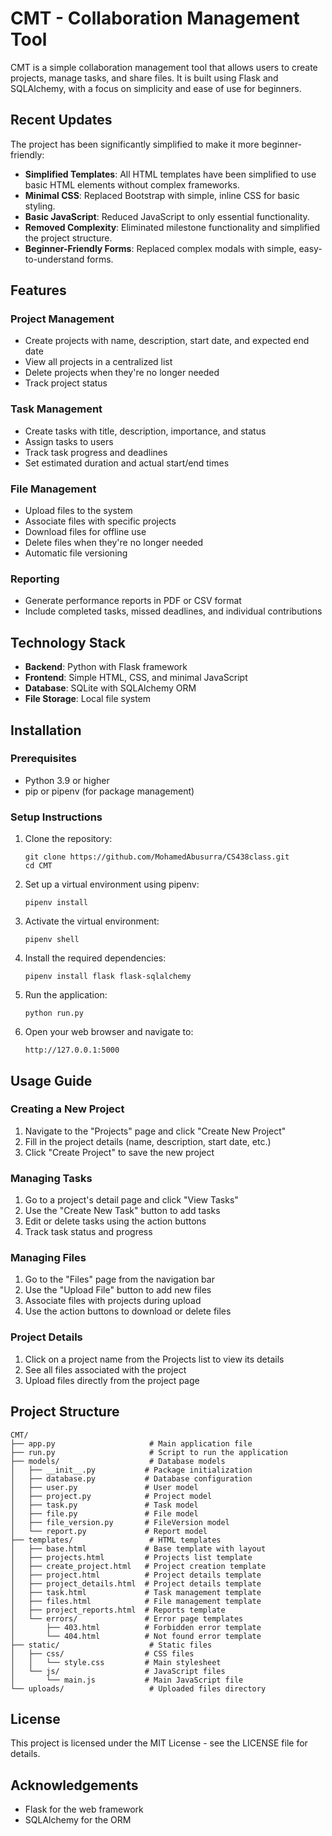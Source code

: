 # CMT - Collaboration Management Tool

CMT is a simple collaboration management tool that allows users to create projects, manage tasks, and share files. It is built using Flask and SQLAlchemy, with a focus on simplicity and ease of use for beginners.

## Recent Updates

The project has been significantly simplified to make it more beginner-friendly:

- **Simplified Templates**: All HTML templates have been simplified to use basic HTML elements without complex frameworks.
- **Minimal CSS**: Replaced Bootstrap with simple, inline CSS for basic styling.
- **Basic JavaScript**: Reduced JavaScript to only essential functionality.
- **Removed Complexity**: Eliminated milestone functionality and simplified the project structure.
- **Beginner-Friendly Forms**: Replaced complex modals with simple, easy-to-understand forms.

## Features

### Project Management
- Create projects with name, description, start date, and expected end date
- View all projects in a centralized list
- Delete projects when they're no longer needed
- Track project status

### Task Management
- Create tasks with title, description, importance, and status
- Assign tasks to users
- Track task progress and deadlines
- Set estimated duration and actual start/end times

### File Management
- Upload files to the system
- Associate files with specific projects
- Download files for offline use
- Delete files when they're no longer needed
- Automatic file versioning

### Reporting
- Generate performance reports in PDF or CSV format
- Include completed tasks, missed deadlines, and individual contributions

## Technology Stack

- **Backend**: Python with Flask framework
- **Frontend**: Simple HTML, CSS, and minimal JavaScript
- **Database**: SQLite with SQLAlchemy ORM
- **File Storage**: Local file system

## Installation

### Prerequisites
- Python 3.9 or higher
- pip or pipenv (for package management)

### Setup Instructions

1. Clone the repository:
   ```
   git clone https://github.com/MohamedAbusurra/CS438class.git
   cd CMT
   ```

2. Set up a virtual environment using pipenv:
   ```
   pipenv install
   ```

3. Activate the virtual environment:
   ```
   pipenv shell
   ```

4. Install the required dependencies:
   ```
   pipenv install flask flask-sqlalchemy
   ```

5. Run the application:
   ```
   python run.py
   ```

6. Open your web browser and navigate to:
   ```
   http://127.0.0.1:5000
   ```

## Usage Guide

### Creating a New Project
1. Navigate to the "Projects" page and click "Create New Project"
2. Fill in the project details (name, description, start date, etc.)
3. Click "Create Project" to save the new project

### Managing Tasks
1. Go to a project's detail page and click "View Tasks"
2. Use the "Create New Task" button to add tasks
3. Edit or delete tasks using the action buttons
4. Track task status and progress

### Managing Files
1. Go to the "Files" page from the navigation bar
2. Use the "Upload File" button to add new files
3. Associate files with projects during upload
4. Use the action buttons to download or delete files

### Project Details
1. Click on a project name from the Projects list to view its details
2. See all files associated with the project
3. Upload files directly from the project page

## Project Structure

```
CMT/
├── app.py                     # Main application file
├── run.py                     # Script to run the application
├── models/                    # Database models
│   ├── __init__.py           # Package initialization
│   ├── database.py           # Database configuration
│   ├── user.py               # User model
│   ├── project.py            # Project model
│   ├── task.py               # Task model
│   ├── file.py               # File model
│   ├── file_version.py       # FileVersion model
│   └── report.py             # Report model
├── templates/                 # HTML templates
│   ├── base.html             # Base template with layout
│   ├── projects.html         # Projects list template
│   ├── create_project.html   # Project creation template
│   ├── project.html          # Project details template
│   ├── project_details.html  # Project details template
│   ├── task.html             # Task management template
│   ├── files.html            # File management template
│   ├── project_reports.html  # Reports template
│   └── errors/               # Error page templates
│       ├── 403.html          # Forbidden error template
│       └── 404.html          # Not found error template
├── static/                    # Static files
│   ├── css/                  # CSS files
│   │   └── style.css         # Main stylesheet
│   └── js/                   # JavaScript files
│       └── main.js           # Main JavaScript file
└── uploads/                   # Uploaded files directory
```





## License

This project is licensed under the MIT License - see the LICENSE file for details.

## Acknowledgements

- Flask for the web framework
- SQLAlchemy for the ORM
